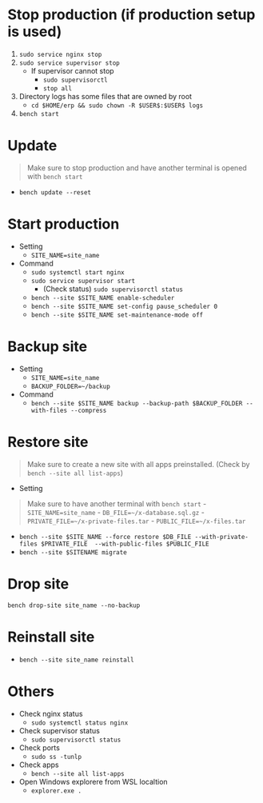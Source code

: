 # Stop production (if production setup is used)
1. `sudo service nginx stop`
2. `sudo service supervisor stop`
	- If supervisor cannot stop
        - `sudo supervisorctl`
        - `stop all`
3. Directory logs has some files that are owned by root
	- `cd $HOME/erp && sudo chown -R $USER$:$USER$ logs`
4. `bench start`

# Update
> Make sure to stop production and have another terminal is opened with `bench start`
- `bench update --reset`

# Start production
- Setting
    - `SITE_NAME=site_name`
- Command
    - `sudo systemctl start nginx`
    - `sudo service supervisor start`
        - (Check status) `sudo supervisorctl status`
    - `bench --site $SITE_NAME enable-scheduler`
    - `bench --site $SITE_NAME set-config pause_scheduler 0`
    - `bench --site $SITE_NAME set-maintenance-mode off`

# Backup site
- Setting
    - `SITE_NAME=site_name`
    - `BACKUP_FOLDER=~/backup`
- Command
    - `bench --site $SITE_NAME backup --backup-path $BACKUP_FOLDER --with-files --compress`

# Restore site
> Make sure to create a new site with all apps preinstalled. (Check by `bench --site all list-apps`)
- Setting
> Make sure to have another terminal with `bench start`
    - `SITE_NAME=site_name`
    - `DB_FILE=~/x-database.sql.gz`
    - `PRIVATE_FILE=~/x-private-files.tar`
    - `PUBLIC_FILE=~/x-files.tar`
- `bench --site $SITE_NAME --force restore $DB_FILE --with-private-files $PRIVATE_FILE  --with-public-files $PUBLIC_FILE`
- `bench --site $SITENAME migrate`

# Drop site
`bench drop-site site_name --no-backup`

# Reinstall site
- `bench --site site_name reinstall`

# Others
- Check nginx status
    - `sudo systemctl status nginx`
- Check supervisor status
    - `sudo supervisorctl status`
- Check ports
    - `sudo ss -tunlp`
- Check apps
    - `bench --site all list-apps`
- Open Windows explorere from WSL localtion
    - `explorer.exe .`